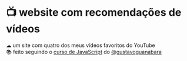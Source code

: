 # 📺 website com recomendações de vídeos
☁ um site com quatro dos meus vídeos favoritos do YouTube<br>
📚 feito seguindo o [curso de JavaScript](https://www.youtube.com/playlist?list=PLHz_AreHm4dlsK3Nr9GVvXCbpQyHQl1o1) do [@gustavoguanabara](https://github.com/gustavoguanabara)
